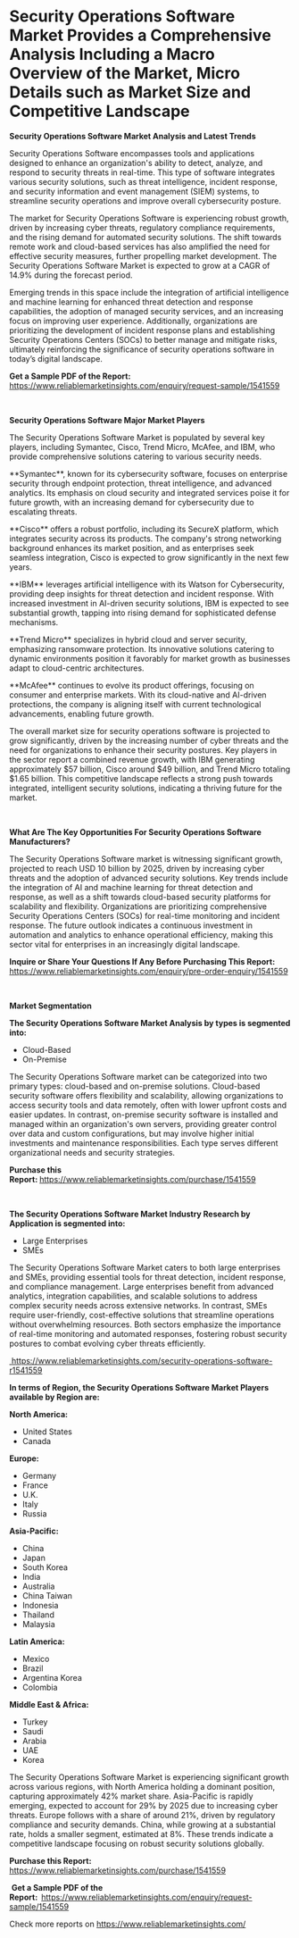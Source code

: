 <p><h1>Security Operations Software Market Provides a Comprehensive Analysis Including a Macro Overview of the Market, Micro Details such as Market Size and Competitive Landscape</h1></p><p><strong>Security Operations Software Market Analysis and Latest Trends</strong></p>
<p><p>Security Operations Software encompasses tools and applications designed to enhance an organization's ability to detect, analyze, and respond to security threats in real-time. This type of software integrates various security solutions, such as threat intelligence, incident response, and security information and event management (SIEM) systems, to streamline security operations and improve overall cybersecurity posture.</p><p>The market for Security Operations Software is experiencing robust growth, driven by increasing cyber threats, regulatory compliance requirements, and the rising demand for automated security solutions. The shift towards remote work and cloud-based services has also amplified the need for effective security measures, further propelling market development. The Security Operations Software Market is expected to grow at a CAGR of 14.9% during the forecast period.</p><p>Emerging trends in this space include the integration of artificial intelligence and machine learning for enhanced threat detection and response capabilities, the adoption of managed security services, and an increasing focus on improving user experience. Additionally, organizations are prioritizing the development of incident response plans and establishing Security Operations Centers (SOCs) to better manage and mitigate risks, ultimately reinforcing the significance of security operations software in today’s digital landscape.</p></p>
<p><strong>Get a Sample PDF of the Report:&nbsp;</strong> <a href="https://www.reliablemarketinsights.com/enquiry/request-sample/1541559?utm_campaign=3188&utm_medium=2&utm_source=Github&utm_content=ia&utm_term=10032025&utm_id=security-operations-software">https://www.reliablemarketinsights.com/enquiry/request-sample/1541559</a></p>
<p>&nbsp;</p>
<p><strong>Security Operations Software Major Market Players</strong></p>
<p><p>The Security Operations Software Market is populated by several key players, including Symantec, Cisco, Trend Micro, McAfee, and IBM, who provide comprehensive solutions catering to various security needs. </p><p>**Symantec**, known for its cybersecurity software, focuses on enterprise security through endpoint protection, threat intelligence, and advanced analytics. Its emphasis on cloud security and integrated services poise it for future growth, with an increasing demand for cybersecurity due to escalating threats.</p><p>**Cisco** offers a robust portfolio, including its SecureX platform, which integrates security across its products. The company's strong networking background enhances its market position, and as enterprises seek seamless integration, Cisco is expected to grow significantly in the next few years.</p><p>**IBM** leverages artificial intelligence with its Watson for Cybersecurity, providing deep insights for threat detection and incident response. With increased investment in AI-driven security solutions, IBM is expected to see substantial growth, tapping into rising demand for sophisticated defense mechanisms.</p><p>**Trend Micro** specializes in hybrid cloud and server security, emphasizing ransomware protection. Its innovative solutions catering to dynamic environments position it favorably for market growth as businesses adapt to cloud-centric architectures.</p><p>**McAfee** continues to evolve its product offerings, focusing on consumer and enterprise markets. With its cloud-native and AI-driven protections, the company is aligning itself with current technological advancements, enabling future growth.</p><p>The overall market size for security operations software is projected to grow significantly, driven by the increasing number of cyber threats and the need for organizations to enhance their security postures. Key players in the sector report a combined revenue growth, with IBM generating approximately $57 billion, Cisco around $49 billion, and Trend Micro totaling $1.65 billion. This competitive landscape reflects a strong push towards integrated, intelligent security solutions, indicating a thriving future for the market.</p></p>
<p>&nbsp;</p>
<p><strong>What Are The Key Opportunities For Security Operations Software Manufacturers?</strong></p>
<p><p>The Security Operations Software market is witnessing significant growth, projected to reach USD 10 billion by 2025, driven by increasing cyber threats and the adoption of advanced security solutions. Key trends include the integration of AI and machine learning for threat detection and response, as well as a shift towards cloud-based security platforms for scalability and flexibility. Organizations are prioritizing comprehensive Security Operations Centers (SOCs) for real-time monitoring and incident response. The future outlook indicates a continuous investment in automation and analytics to enhance operational efficiency, making this sector vital for enterprises in an increasingly digital landscape.</p></p>
<p><strong>Inquire or Share Your Questions If Any Before Purchasing This Report:</strong> <a href="https://www.reliablemarketinsights.com/enquiry/pre-order-enquiry/1541559?utm_campaign=3188&utm_medium=2&utm_source=Github&utm_content=ia&utm_term=10032025&utm_id=security-operations-software">https://www.reliablemarketinsights.com/enquiry/pre-order-enquiry/1541559</a></p>
<p>&nbsp;</p>
<p><strong>Market Segmentation</strong></p>
<p><strong>The Security Operations Software Market Analysis by types is segmented into:</strong></p>
<p><ul><li>Cloud-Based</li><li>On-Premise</li></ul></p>
<p><p>The Security Operations Software market can be categorized into two primary types: cloud-based and on-premise solutions. Cloud-based security software offers flexibility and scalability, allowing organizations to access security tools and data remotely, often with lower upfront costs and easier updates. In contrast, on-premise security software is installed and managed within an organization's own servers, providing greater control over data and custom configurations, but may involve higher initial investments and maintenance responsibilities. Each type serves different organizational needs and security strategies.</p></p>
<p><strong>Purchase this Report:&nbsp;</strong><a href="https://www.reliablemarketinsights.com/purchase/1541559?utm_campaign=3188&utm_medium=2&utm_source=Github&utm_content=ia&utm_term=10032025&utm_id=security-operations-software">https://www.reliablemarketinsights.com/purchase/1541559</a></p>
<p>&nbsp;</p>
<p><strong>The Security Operations Software Market Industry Research by Application is segmented into:</strong></p>
<p><ul><li>Large Enterprises</li><li>SMEs</li></ul></p>
<p><p>The Security Operations Software Market caters to both large enterprises and SMEs, providing essential tools for threat detection, incident response, and compliance management. Large enterprises benefit from advanced analytics, integration capabilities, and scalable solutions to address complex security needs across extensive networks. In contrast, SMEs require user-friendly, cost-effective solutions that streamline operations without overwhelming resources. Both sectors emphasize the importance of real-time monitoring and automated responses, fostering robust security postures to combat evolving cyber threats efficiently.</p></p>
<p><a href="https://www.reliablemarketinsights.com/security-operations-software-r1541559?utm_campaign=3188&utm_medium=2&utm_source=Github&utm_content=ia&utm_term=10032025&utm_id=security-operations-software">&nbsp;https://www.reliablemarketinsights.com/security-operations-software-r1541559</a></p>
<p><strong>In terms of Region, the Security Operations Software Market Players available by Region are:</strong></p>
<p>
    <p> <strong> North America: </strong>
        <ul>
            <li>United States</li>
            <li>Canada</li>
        </ul>
        </p> 
    <p> <strong> Europe: </strong>
        <ul>
            <li>Germany</li>
            <li>France</li>
            <li>U.K.</li>
            <li>Italy</li>
            <li>Russia</li>
        </ul>
        </p> 
    <p> <strong> Asia-Pacific: </strong>
        <ul>
            <li>China</li>
            <li>Japan</li>
            <li>South Korea</li>
            <li>India</li>
            <li>Australia</li>
            <li>China Taiwan</li>
            <li>Indonesia</li>
            <li>Thailand</li>
            <li>Malaysia</li>
        </ul>
        </p> 
    <p> <strong> Latin America: </strong>
        <ul>
            <li>Mexico</li>
            <li>Brazil</li>
            <li>Argentina Korea</li>
            <li>Colombia</li>
        </ul>
        </p> 
    <p> <strong> Middle East & Africa: </strong>
        <ul>
            <li>Turkey</li>
            <li>Saudi</li>
            <li>Arabia</li>
            <li>UAE</li>
            <li>Korea</li>
        </ul>
    </p>
    </p>
<p><p>The Security Operations Software Market is experiencing significant growth across various regions, with North America holding a dominant position, capturing approximately 42% market share. Asia-Pacific is rapidly emerging, expected to account for 29% by 2025 due to increasing cyber threats. Europe follows with a share of around 21%, driven by regulatory compliance and security demands. China, while growing at a substantial rate, holds a smaller segment, estimated at 8%. These trends indicate a competitive landscape focusing on robust security solutions globally.</p></p>
<p><strong>Purchase this Report: </strong><a href="https://www.reliablemarketinsights.com/purchase/1541559?utm_campaign=3188&utm_medium=2&utm_source=Github&utm_content=ia&utm_term=10032025&utm_id=security-operations-software">https://www.reliablemarketinsights.com/purchase/1541559</a></p>
<p>&nbsp;<strong>Get a Sample PDF of the Report:&nbsp;&nbsp;</strong><a href="https://www.reliablemarketinsights.com/enquiry/request-sample/1541559?utm_campaign=3188&utm_medium=2&utm_source=Github&utm_content=ia&utm_term=10032025&utm_id=security-operations-software">https://www.reliablemarketinsights.com/enquiry/request-sample/1541559</a></p>
<p><strong></strong></p>
<p>Check more reports on <a href="https://www.reliablemarketinsights.com/?utm_campaign=3188&utm_medium=2&utm_source=Github&utm_content=ia&utm_term=10032025&utm_id=security-operations-software">https://www.reliablemarketinsights.com/</a></p>